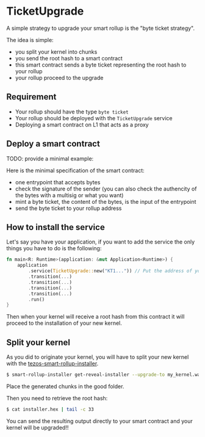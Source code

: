 # TicketUpgrade

A simple strategy to upgrade your smart rollup is the "byte ticket strategy".

The idea is simple:

- you split your kernel into chunks
- you send the root hash to a smart contract
- this smart contract sends a byte ticket representing the root hash to your rollup
- your rollup proceed to the upgrade

## Requirement

- Your rollup should have the type `byte ticket`
- Your rollup should be deployed with the `TicketUpgrade` service
- Deploying a smart contract on L1 that acts as a proxy

## Deploy a smart contract

TODO: provide a minimal example:

Here is the minimal specification of the smart contract:

- one entrypoint that accepts bytes
- check the signature of the sender (you can also check the authencity of the bytes with a multisig or what you want)
- mint a byte ticket, the content of the bytes, is the input of the entrypoint
- send the byte ticket to your rollup address

## How to install the service

Let's say you have your application, if you want to add the service the only things you have to do is the following:

```rust
fn main<R: Runtime>(application: &mut Application<Runtime>) {
    application
        .service(TicketUpgrade::new("KT1...")) // Put the address of your L1 contract
        .transition(...)
        .transition(...)
        .transition(...)
        .transition(...)
        .run()
}
```

Then when your kernel will receive a root hash from this contract it will proceed to the installation of your new kernel.

## Split your kernel

As you did to originate your kernel, you will have to split your new kernel with the [tezos-smart-rollup-installer](https://crates.io/crates/tezos-smart-rollup-installer).

```bash
$ smart-rollup-installer get-reveal-installer --upgrade-to my_kernel.wasm --output installer.hex --preimages-dir wasm_2_0_0
```

Place the generated chunks in the good folder.

Then you need to retrieve the root hash:

```bash
$ cat installer.hex | tail -c 33
```

You can send the resulting output directly to your smart contract and your kernel will be upgraded!!
